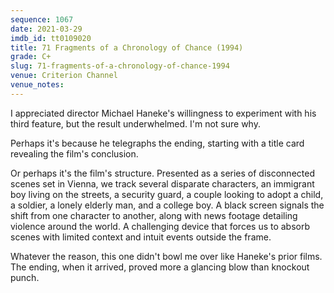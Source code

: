 ```yaml
---
sequence: 1067
date: 2021-03-29
imdb_id: tt0109020
title: 71 Fragments of a Chronology of Chance (1994)
grade: C+
slug: 71-fragments-of-a-chronology-of-chance-1994
venue: Criterion Channel
venue_notes:
---
```


I appreciated director Michael Haneke's willingness to experiment with his third feature, but the result underwhelmed. I'm not sure why.

<!-- end -->

Perhaps it's because he telegraphs the ending, starting with a title card revealing the film's conclusion.

Or perhaps it's the film's structure. Presented as a series of disconnected scenes set in Vienna, we track several disparate characters, an immigrant boy living on the streets, a security guard, a couple looking to adopt a child, a soldier, a lonely elderly man, and a college boy. A black screen signals the shift from one character to another, along with news footage detailing violence around the world. A challenging device that forces us to absorb scenes with limited context and intuit events outside the frame.

Whatever the reason, this one didn't bowl me over like Haneke's prior films. The ending, when it arrived, proved more a glancing blow than knockout punch.
